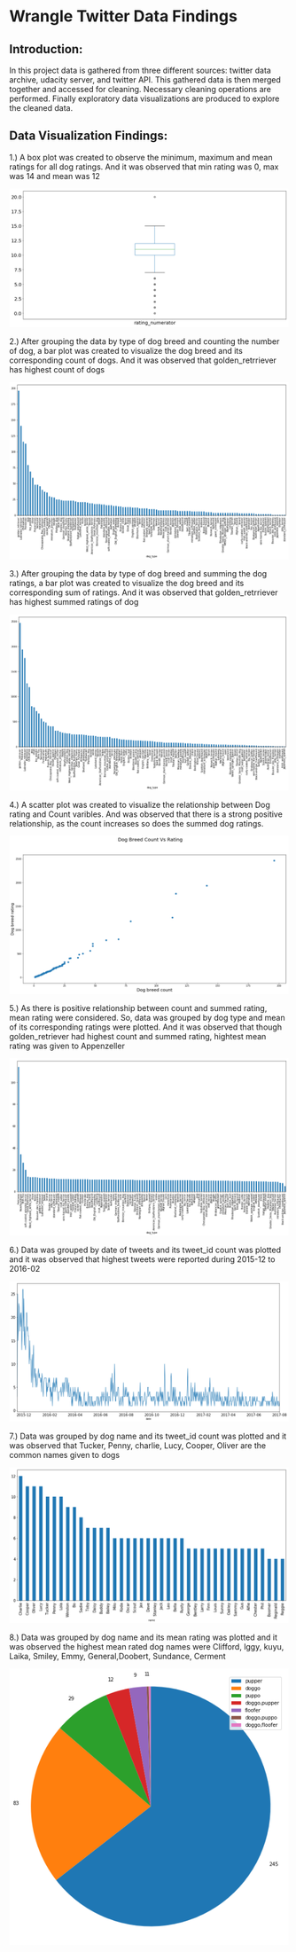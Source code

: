 
# Wrangle Twitter Data Findings
## Introduction:
In this project data is gathered from three different sources: twitter data archive, udacity server, and twitter API. This gathered data is then merged together and accessed for cleaning. Necessary cleaning operations are performed. Finally exploratory data visualizations are produced to explore the cleaned data.

## Data Visualization Findings:
1.) A box plot was created to observe the minimum, maximum and mean ratings for all dog ratings. And it was observed that min rating was 0, max was 14 and mean was 12

![Plot1](Image\plot1.png)


2.) After grouping the data by type of dog breed and counting the number of dog, a bar plot was created to visualize the dog breed and its corresponding count of dogs. And it was observed that golden_retrriever has highest count of dogs

![Plot2](Image\plot2.png)


3.) After grouping the data by type of dog breed and summing the dog ratings, a bar plot was created to visualize the dog breed and its corresponding sum of ratings. And it was observed that golden_retrriever has highest summed ratings of dog

![Plot3](Image\plot3.png)

4.) A scatter plot was created to visualize the relationship between Dog rating and Count varibles. And was observed that there is a strong positive relationship, as the count increases so does the summed dog ratings.

![Plot4](Image\plot4.png)

5.) As there is positive relationship between count and summed rating, mean rating were considered. So, data was grouped by dog type and mean of its corresponding ratings were plotted. And it was observed that though golden_retriever had highest count and summed rating, hightest mean rating was given to Appenzeller

![Plot5](Image\plot5.png)

6.) Data was grouped by date of tweets and its tweet_id count was plotted and it was observed that highest tweets were reported during 2015-12 to 2016-02

![Plot6](Image\plot6.png)

7.) Data was grouped by dog name and its tweet_id count was plotted and it was observed that Tucker, Penny, charlie, Lucy, Cooper, Oliver are the common names given to dogs

![Plot7](Image\plot7.png)

8.) Data was grouped by dog name and its mean rating was plotted and it was observed the highest mean rated dog names were Clifford, lggy, kuyu, Laika, Smiley, Emmy, General,Doobert, Sundance, Cerment

![Plot8](Image\plot8.png)

